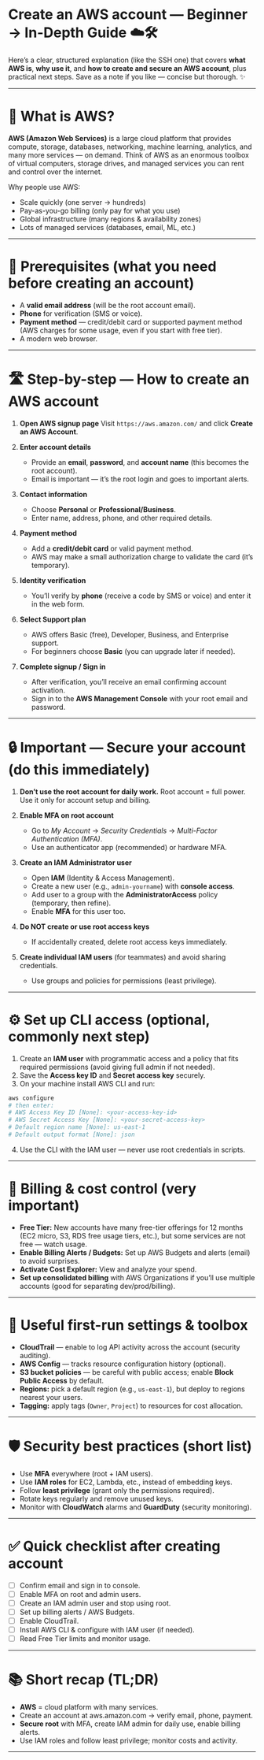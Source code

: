 

# Create an AWS account — Beginner → In-Depth Guide ☁️🛠️

Here’s a clear, structured explanation (like the SSH one) that covers **what AWS is**, **why use it**, and **how to create and secure an AWS account**, plus practical next steps. Save as a note if you like — concise but thorough. ✨

---

# 🔷 What is AWS?

**AWS (Amazon Web Services)** is a large cloud platform that provides compute, storage, databases, networking, machine learning, analytics, and many more services — on demand.
Think of AWS as an enormous toolbox of virtual computers, storage drives, and managed services you can rent and control over the internet.

Why people use AWS:

* Scale quickly (one server → hundreds)
* Pay-as-you-go billing (only pay for what you use)
* Global infrastructure (many regions & availability zones)
* Lots of managed services (databases, email, ML, etc.)

---

# 📝 Prerequisites (what you need before creating an account)

* A **valid email address** (will be the root account email).
* **Phone** for verification (SMS or voice).
* **Payment method** — credit/debit card or supported payment method (AWS charges for some usage, even if you start with free tier).
* A modern web browser.

---

# 🛣️ Step-by-step — How to create an AWS account

1. **Open AWS signup page**
   Visit `https://aws.amazon.com/` and click **Create an AWS Account**.

2. **Enter account details**

   * Provide an **email**, **password**, and **account name** (this becomes the root account).
   * Email is important — it’s the root login and goes to important alerts.

3. **Contact information**

   * Choose **Personal** or **Professional/Business**.
   * Enter name, address, phone, and other required details.

4. **Payment method**

   * Add a **credit/debit card** or valid payment method.
   * AWS may make a small authorization charge to validate the card (it’s temporary).

5. **Identity verification**

   * You’ll verify by **phone** (receive a code by SMS or voice) and enter it in the web form.

6. **Select Support plan**

   * AWS offers Basic (free), Developer, Business, and Enterprise support.
   * For beginners choose **Basic** (you can upgrade later if needed).

7. **Complete signup / Sign in**

   * After verification, you’ll receive an email confirming account activation.
   * Sign in to the **AWS Management Console** with your root email and password.

---

# 🔒 Important — Secure your account (do this immediately)

1. **Don’t use the root account for daily work.**
   Root account = full power. Use it only for account setup and billing.

2. **Enable MFA on root account**

   * Go to *My Account* → *Security Credentials* → *Multi-Factor Authentication (MFA)*.
   * Use an authenticator app (recommended) or hardware MFA.

3. **Create an IAM Administrator user**

   * Open **IAM** (Identity & Access Management).
   * Create a new user (e.g., `admin-yourname`) with **console access**.
   * Add user to a group with the **AdministratorAccess** policy (temporary, then refine).
   * Enable **MFA** for this user too.

4. **Do NOT create or use root access keys**

   * If accidentally created, delete root access keys immediately.

5. **Create individual IAM users** (for teammates) and avoid sharing credentials.

   * Use groups and policies for permissions (least privilege).

---

# ⚙️ Set up CLI access (optional, commonly next step)

1. Create an **IAM user** with programmatic access and a policy that fits required permissions (avoid giving full admin if not needed).
2. Save the **Access key ID** and **Secret access key** securely.
3. On your machine install AWS CLI and run:

```bash
aws configure
# then enter:
# AWS Access Key ID [None]: <your-access-key-id>
# AWS Secret Access Key [None]: <your-secret-access-key>
# Default region name [None]: us-east-1
# Default output format [None]: json
```

4. Use the CLI with the IAM user — never use root credentials in scripts.

---

# 💸 Billing & cost control (very important)

* **Free Tier:** New accounts have many free-tier offerings for 12 months (EC2 micro, S3, RDS free usage tiers, etc.), but some services are not free — watch usage.
* **Enable Billing Alerts / Budgets:** Set up AWS Budgets and alerts (email) to avoid surprises.
* **Activate Cost Explorer:** View and analyze your spend.
* **Set up consolidated billing** with AWS Organizations if you’ll use multiple accounts (good for separating dev/prod/billing).

---

# 🧰 Useful first-run settings & toolbox

* **CloudTrail** — enable to log API activity across the account (security auditing).
* **AWS Config** — tracks resource configuration history (optional).
* **S3 bucket policies** — be careful with public access; enable **Block Public Access** by default.
* **Regions:** pick a default region (e.g., `us-east-1`), but deploy to regions nearest your users.
* **Tagging:** apply tags (`Owner`, `Project`) to resources for cost allocation.

---

# 🛡️ Security best practices (short list)

* Use **MFA** everywhere (root + IAM users).
* Use **IAM roles** for EC2, Lambda, etc., instead of embedding keys.
* Follow **least privilege** (grant only the permissions required).
* Rotate keys regularly and remove unused keys.
* Monitor with **CloudWatch** alarms and **GuardDuty** (security monitoring).

---

# ✅ Quick checklist after creating account

* [ ] Confirm email and sign in to console.
* [ ] Enable MFA on root and admin users.
* [ ] Create an IAM admin user and stop using root.
* [ ] Set up billing alerts / AWS Budgets.
* [ ] Enable CloudTrail.
* [ ] Install AWS CLI & configure with IAM user (if needed).
* [ ] Read Free Tier limits and monitor usage.

---

# 📚 Short recap (TL;DR)

* **AWS** = cloud platform with many services.
* Create an account at aws.amazon.com → verify email, phone, payment.
* **Secure root** with MFA, create IAM admin for daily use, enable billing alerts.
* Use IAM roles and follow least privilege; monitor costs and activity.

---